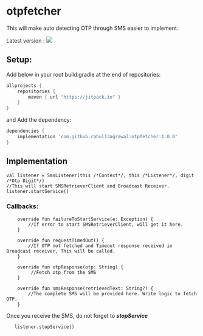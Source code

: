 # otpfetcher
This will make auto detecting OTP through SMS easier to implement.

Latest version : [![](https://jitpack.io/v/rahul13agrawal/otpfetcher.svg)](https://jitpack.io/#rahul13agrawal/otpfetcher)


## Setup:
Add below in your root build.gradle at the end of repositories:
```gradle
allprojects {
    repositories {
        maven { url "https://jitpack.io" }
    }
}
```
and Add the dependency:

```gradle
dependencies {
    implementation 'com.github.rahul13agrawal:otpfetcher:1.0.0'
}
```

## Implementation

```
val listener = SmsListener(this /*Context*/, this /*Listener*/, digit /*Otp Digit*/)
//This will start SMSRetrieverClient and Broadcast Receiver.
listener.startService()
```

### Callbacks:
```
    override fun failureToStartService(e: Exception) {
        //If error to start SMSRetrieverClient, will get it here.
    }

    override fun requestTimedOut() {
        //If OTP not fetched and Timeout response received in Broadcast receiver, This will be called.
    }

    override fun otpResponse(otp: String) {
         //Fetch otp from the SMS
    }

    override fun smsResponse(retrievedText: String?) {
        //The complete SMS will be provided here. Write logic to fetch OTP.
    }
```
Once you receive the SMS, do not forget to ***stopService***
```
   listener.stopService()
```
